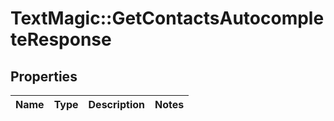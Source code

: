 # TextMagic::GetContactsAutocompleteResponse

## Properties
Name | Type | Description | Notes
------------ | ------------- | ------------- | -------------


